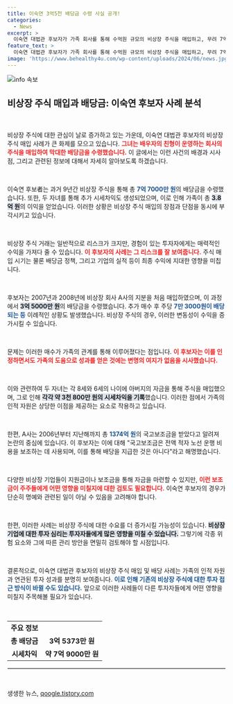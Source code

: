 ```yaml
---
title: 이숙연 3억5천 배당금 수령 사실 공개!
categories:
  - News
excerpt: >
  이숙연 대법관 후보자가 가족 회사를 통해 수억원 규모의 비상장 주식을 매입하고, 무려 7억7000만원의 배당금을 수령한 사실이 국회 인사청문회에서 공개됐다. 가족이 함께 누린 재산과 국고보조금 논란이 쟁점이 되고 있다.
feature_text: >
  이숙연 대법관 후보자가 가족 회사를 통해 수억원 규모의 비상장 주식을 매입하고, 무려 7억7000만원의 배당금을 수령한 사실이 국회 인사청문회에서 공개됐다. 가족이 함께 누린 재산과 국고보조금 논란이 쟁점이 되고 있다.
image: 'https://www.behealthy4u.com/wp-content/uploads/2024/06/news.jpg'
---
```


<p><img src="https://www.behealthy4u.com/wp-content/uploads/2024/06/news.jpg" alt="info 속보" /></p>

<h2 data-ke-size="size26">비상장 주식 매입과 배당금: 이숙연 후보자 사례 분석</h2>

<p data-ke-size="size16">&nbsp;</p>

<p>비상장 주식에 대한 관심이 날로 증가하고 있는 가운데, 이숙연 대법관 후보자의 비상장 주식 매입 사례가 큰 화제를 모으고 있습니다. <b><span style="color: #ee2323;">그녀는 배우자의 친형이 운영하는 회사의 주식을 매입하여 막대한 배당금을 수령했습니다.</span></b> 이 글에서는 이런 사건의 배경과 시사점, 그리고 관련된 정보에 대해서 자세히 알아보도록 하겠습니다.</p>

<p data-ke-size="size16">&nbsp;</p>

<p>이숙연 후보者는 과거 9년간 비상장 주식을 통해 총 <b><span style="color: #1a5490;">7억 7000만 원</span></b>의 배당금을 수령했습니다. 또한, 두 자녀를 통해 추가 시세차익도 생성되었으며, 이로 인해 가족이 총 <b><span style="background-color: #21538527;">3.8억 원</span></b>의 이익을 얻었습니다. 이러한 상황은 비상장 주식 매입의 장점과 단점을 동시에 부각시키고 있습니다.</p>

<p data-ke-size="size16">&nbsp;</p>

<p>비상장 주식 거래는 일반적으로 리스크가 크지만, 경험이 있는 투자자에게는 매력적인 수익을 가져다 줄 수 있습니다. <b><span style="color: #ee2323;">이 후보자의 사례는 그 리스크를 잘 보여줍니다.</span></b> 주식 매입 시기는 물론 배당금 정책, 그리고 기업의 실적 등이 최종 수익에 지대한 영향을 미칩니다.</p>

<p data-ke-size="size16">&nbsp;</p>

<p>후보자는 2007년과 2008년에 비상장 회사 A사의 지분을 처음 매입하였으며, 이 과정에서 <b><span style="background-color: #21538527;">3억 5000만 원</span></b>의 배당금을 수령했습니다. 추가 매수 후 주당 <b><span style="color: #1a5490;">7만 3000원이 배당되는 등</span></b> 이례적인 상황도 발생했습니다. 비상장 주식의 경우, 이러한 변동성이 수익을 증가시킬 수 있습니다.</p>

<p data-ke-size="size16">&nbsp;</p>

<p>문제는 이러한 매수가 가족의 관계를 통해 이루어졌다는 점입니다. <b><span style="color: #ee2323;">이 후보자는 이를 인정하면서도 가족의 도움으로 성과를 얻은 것에는 변명의 여지가 없음을 시사했습니다.</span></b> </p>

<p data-ke-size="size16">&nbsp;</p>

<p>이와 관련하여 두 자녀는 각 8세와 6세의 나이에 아버지의 자금을 통해 주식을 매입했으며, 그로 인해 <b><span style="background-color: #21538527;">각각 약 3천 800만 원의 시세차익을 기록</span></b>했습니다. 이러한 점에서 가족의 인적 자원은 상당한 이점을 제공하는 요소로 작용하고 있습니다.</p>

<p data-ke-size="size16">&nbsp;</p>

<p>한편, A사는 2006년부터 지난해까지 총 <b><span style="color: #1a5490;">1374억 원</span></b>의 국고보조금을 받았다고 알려져 논란의 중심에 있습니다. 이 후보자는 이에 대해 "국고보조금은 전액 적자 노선 운행 비용을 보조하는 데 사용되며, 이를 통해 배당을 지급한 것은 아니다"라고 해명했습니다. </p>

<p data-ke-size="size16">&nbsp;</p>

<p>다양한 비상장 기업들이 지원금이나 보조금을 통해 자금을 마련할 수 있지만, <b><span style="color: #ee2323;">이런 보조금이 주주들에게 어떤 영향을 미칠지에 대한 검토도 필요합니다.</span></b> 이숙연 후보자의 경우가 단순히 명예와 관련된 일이 아닐 수 있음을 고려해야 합니다.</p>

<p data-ke-size="size16">&nbsp;</p>

<p>한편, 이러한 사례는 비상장 주식에 대한 수요를 더 증가시킬 가능성이 있습니다. <b><span style="background-color: #21538527;">비상장 기업에 대한 투자 심리는 투자자들에게 많은 영향을 미칠 수 있습니다.</span></b> 그렇기에 각종 위험 요소와 그에 따른 관리 방안을 면밀히 검토해야 할 시점입니다.</p>

<p data-ke-size="size16">&nbsp;</p>

<p>결론적으로, 이숙연 대법관 후보자의 비상장 주식 매입 및 배당 사례는 가족의 인적 자원과 연관된 투자 성과를 분명히 보여줍니다. <b><span style="color: #1a5490;">이로 인해 기존의 비상장 주식에 대한 투자 접근 방식이 바뀔 수도 있습니다.</span></b> 앞으로 이러한 사례들이 다른 투자자들에게 어떤 영향을 미칠지 주목해볼 필요가 있습니다. </p>

<p data-ke-size="size16">&nbsp;</p>

<table style="width: 100%; border-collapse: collapse;">
    <tr>
        <td style="text-align: center; height: 17px;"><b>주요 정보</b></td>
    </tr>
    <tr>
        <td style="text-align: center; height: 17px;"><b>총 배당금</b></td>
        <td style="text-align: center; height: 17px;"><b>3억 5373만 원</b></td>
    </tr>
    <tr>
        <td style="text-align: center; height: 17px;"><b>시세차익</b></td>
        <td style="text-align: center; height: 17px;"><b>약 7억 9000만 원</b></td>
    </tr>
</table>

<hr style="border: 1px solid #dddddd;"/>

<p data-ke-size="size16">&nbsp;</p>
생생한 뉴스, <a href="https://qoogle.tistory.com" rel="dofollow">qoogle.tistory.com</a>



